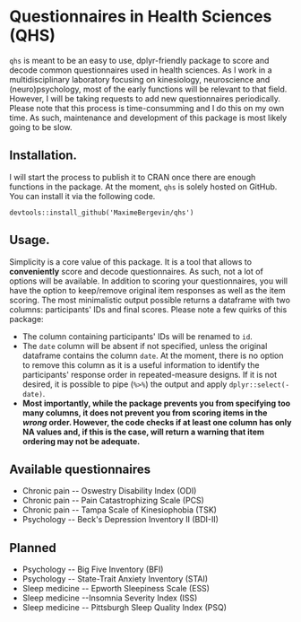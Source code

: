 # Questionnaires in Health Sciences (QHS)
`qhs` is meant to be an easy to use, dplyr-friendly package to score and decode common questionnaires used in health sciences. As I work in a multidisciplinary laboratory focusing on kinesiology, neuroscience and (neuro)psychology, most of the early functions will be relevant to that field. However, I will be taking requests to add new questionnaires periodically. Please note that this process is time-consumming and I do this on my own time. As such, maintenance and development of this package is most likely going to be slow.

## Installation.
I will start the process to publish it to CRAN once there are enough functions in the package. At the moment, `qhs` is solely hosted on GitHub. You can install it via the following code. 
```
devtools::install_github('MaximeBergevin/qhs')
```
## Usage.
Simplicity is a core value of this package. It is a tool that allows to **conveniently** score and decode questionnaires. As such, not a lot of options will be available. In addition to scoring your questionnaires, you will have the option to keep/remove original item responses as well as the item scoring. The most minimalistic output possible returns a dataframe with two columns: participants' IDs and final scores.
Please note a few quirks of this package:
- The column containing participants' IDs will be renamed to `id`.
- The `date` column will be absent if not specified, unless the original dataframe contains the column `date`. At the moment, there is no option to remove this column as it is a useful information to identify the participants' response order in repeated-measure designs. If it is not desired, it is possible to pipe (`%>%`) the output and apply `dplyr::select(-date)`.
- **Most importantly, while the package prevents you from specifying too many columns, it does not prevent you from scoring items in the *wrong* order. However, the code checks if at least one column has only NA values and, if this is the case, will return a warning that item ordering may not be adequate.**

## Available questionnaires

- Chronic pain -- Oswestry Disability Index (ODI)
- Chronic pain -- Pain Catastrophizing Scale (PCS)
- Chronic pain -- Tampa Scale of Kinesiophobia (TSK)
- Psychology -- Beck's Depression Inventory II (BDI-II)

## Planned
- Psychology -- Big Five Inventory (BFI)
- Psychology -- State-Trait Anxiety Inventory (STAI)
- Sleep medicine -- Epworth Sleepiness Scale (ESS)
- Sleep medicine --Insomnia Severity Index (ISS)
- Sleep medicine -- Pittsburgh Sleep Quality Index (PSQ)
